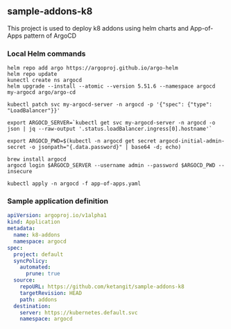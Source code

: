 ## sample-addons-k8

This project is used to deploy k8 addons using helm charts and App-of-Apps pattern of ArgoCD

### Local Helm commands
```shell
helm repo add argo https://argoproj.github.io/argo-helm
helm repo update
kunectl create ns argocd
helm upgrade --install --atomic --version 5.51.6 --namespace argocd my-argocd argo/argo-cd

kubectl patch svc my-argocd-server -n argocd -p '{"spec": {"type": "LoadBalancer"}}'

export ARGOCD_SERVER=`kubectl get svc my-argocd-server -n argocd -o json | jq --raw-output '.status.loadBalancer.ingress[0].hostname'`

export ARGOCD_PWD=$(kubectl -n argocd get secret argocd-initial-admin-secret -o jsonpath="{.data.password}" | base64 -d; echo)

brew install argocd
argocd login $ARGOCD_SERVER --username admin --password $ARGOCD_PWD --insecure

kubectl apply -n argocd -f app-of-apps.yaml
```

### Sample application definition
```yaml
apiVersion: argoproj.io/v1alpha1
kind: Application
metadata:
  name: k8-addons
  namespace: argocd
spec:
  project: default
  syncPolicy:
    automated:
      prune: true
  source:
    repoURL: https://github.com/ketangit/sample-addons-k8
    targetRevision: HEAD
    path: addons
  destination:
    server: https://kubernetes.default.svc
    namespace: argocd
```

